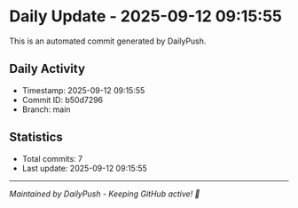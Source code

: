 # Daily Update - 2025-09-12 09:15:55

This is an automated commit generated by DailyPush.

## Daily Activity
- Timestamp: 2025-09-12 09:15:55
- Commit ID: b50d7296
- Branch: main

## Statistics
- Total commits: 7
- Last update: 2025-09-12 09:15:55

---
*Maintained by DailyPush - Keeping GitHub active! 🚀*
